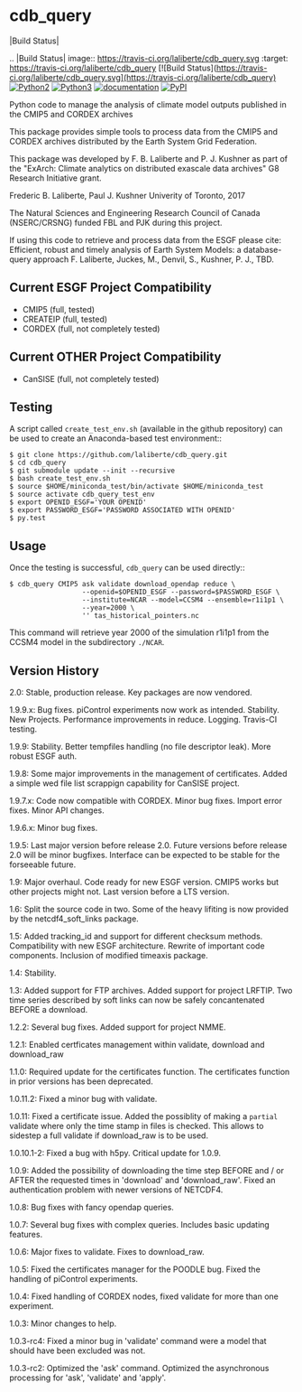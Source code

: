 cdb_query
=========
|Build Status|

.. |Build Status| image:: https://travis-ci.org/laliberte/cdb_query.svg
   :target: https://travis-ci.org/laliberte/cdb_query
[![Build Status](https://travis-ci.org/laliberte/cdb_query.svg](https://travis-ci.org/laliberte/cdb_query)
[![Python2](https://img.shields.io/badge/python-2-blue.svg)](https://www.python.org/downloads/)
[![Python3](https://img.shields.io/badge/python-3-blue.svg)](https://www.python.org/downloads/)
[![documentation](https://readthedocs.org/projects/cdb_query/badge/?version=latest)](http://cdb_query.readthedocs.org/en/latest/)
[![PyPI](https://img.shields.io/pypi/v/cdb_query.svg?maxAge=2592000?style=plastic)](https://pypi.python.org/pypi/cdB_query/)

Python code to manage the analysis of climate model outputs published in the CMIP5 and CORDEX archives

This package provides simple tools to process data from the CMIP5 and CORDEX archives distributed 
by the Earth System Grid Federation.

This package was developed by F. B. Laliberte and P. J. Kushner as part of the "ExArch: Climate analytics
on distributed exascale data archives" G8 Research Initiative grant.

Frederic B. Laliberte, Paul J. Kushner
Univerity of Toronto, 2017

The Natural Sciences and Engineering Research Council of Canada (NSERC/CRSNG) funded 
FBL and PJK during this project.

If using this code to retrieve and process data from the ESGF please cite:
Efficient, robust and timely analysis of Earth System Models: a database-query approach
F. Laliberte, Juckes, M., Denvil, S., Kushner, P. J., TBD.

Current ESGF Project Compatibility
----------------------------------
- CMIP5 (full, tested)
- CREATEIP (full, tested)
- CORDEX (full, not completely tested)

Current OTHER Project Compatibility
-----------------------------------
- CanSISE (full, not completely tested)

Testing
-------
A script called ``create_test_env.sh`` (available in the github repository)
can be used to create an Anaconda-based test environment::

    $ git clone https://github.com/laliberte/cdb_query.git
    $ cd cdb_query
    $ git submodule update --init --recursive 
    $ bash create_test_env.sh
    $ source $HOME/miniconda_test/bin/activate $HOME/miniconda_test
    $ source activate cdb_query_test_env
    $ export OPENID_ESGF='YOUR OPENID'
    $ export PASSWORD_ESGF='PASSWORD ASSOCIATED WITH OPENID'
    $ py.test

Usage
----
Once the testing is successful, ``cdb_query`` can be used directly::

    $ cdb_query CMIP5 ask validate download_opendap reduce \
                      --openid=$OPENID_ESGF --password=$PASSWORD_ESGF \
                      --institute=NCAR --model=CCSM4 --ensemble=r1i1p1 \
                      --year=2000 \
                      '' tas_historical_pointers.nc

This command will retrieve year 2000 of the simulation r1i1p1 from the CCSM4 model
in the subdirectory ``./NCAR``.

Version History
---------------

2.0:     Stable, production release. Key packages are now vendored.

1.9.9.x: Bug fixes. piControl experiments now work as intended. Stability. New Projects.
         Performance improvements in reduce. Logging. Travis-CI testing.

1.9.9:   Stability. Better tempfiles handling (no file descriptor leak). More robust ESGF auth.

1.9.8:   Some major improvements in the management of certificates. Added a simple wed file list scrappign capability
         for CanSISE project.

1.9.7.x: Code now compatible with CORDEX. Minor bug fixes. Import error fixes. Minor API changes.

1.9.6.x: Minor bug fixes.

1.9.5: Last major version before release 2.0. Future versions before release 2.0 will be minor bugfixes.
       Interface can be expected to be stable for the forseeable future.

1.9: Major overhaul. Code ready for new ESGF version. CMIP5 works but other projects might not.
     Last version before a LTS version.

1.6: Split the source code in two. Some of the heavy lifiting is now provided
     by the netcdf4_soft_links package.

1.5: Added tracking_id and support for different checksum methods.
     Compatibility with new ESGF architecture.
     Rewrite of important code components.
     Inclusion of modified timeaxis package.

1.4: Stability.

1.3: Added support for FTP archives. Added support for project LRFTIP. Two time series
     described by soft links can now be safely concantenated BEFORE a download.

1.2.2: Several bug fixes. Added support for project NMME.

1.2.1: Enabled certficates management within validate, download and download_raw

1.1.0: Required update for the certificates function. The certificates function in prior versions has been deprecated.

1.0.11.2: Fixed a minor bug with validate.

1.0.11: Fixed a certificate issue. Added the possiblity of making a `partial` validate where only the time stamp in files
        is checked. This allows to sidestep a full validate if download_raw is to be used.

1.0.10.1-2: Fixed a bug with h5py. Critical update for 1.0.9.

1.0.9: Added the possibility of downloading the time step BEFORE and / or AFTER the requested times in 'download' and 'download_raw'.
       Fixed an authentication problem with newer versions of NETCDF4.

1.0.8: Bug fixes with fancy opendap queries.

1.0.7: Several bug fixes with complex queries. Includes basic updating features.

1.0.6: Major fixes to validate. Fixes to download_raw.

1.0.5: Fixed the certificates manager for the POODLE bug. Fixed the handling of piControl experiments.

1.0.4: Fixed handling of CORDEX nodes, fixed validate for more than one experiment.

1.0.3: Minor changes to help.

1.0.3-rc4: Fixed a minor bug in 'validate' command were a model that should have been excluded was not.

1.0.3-rc2: Optimized the 'ask' command. Optimized the asynchronous processing for 'ask', 'validate' and 'apply'.
